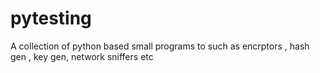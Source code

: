 # pytesting
A collection of python based small programs to  such as encrptors , hash gen , key gen, network sniffers etc
